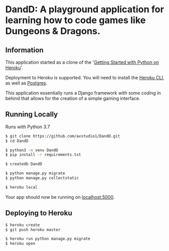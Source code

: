 # DandD: A playground application for learning how to code games like Dungeons & Dragons.

## Information

This application started as a clone of the '[Getting Started with Python on Heroku](https://devcenter.heroku.com/articles/getting-started-with-python)'.

Deployment to Heroku is supported. You will need to install the [Heroku CLI](https://devcenter.heroku.com/articles/heroku-cli), as well as [Postgres](https://devcenter.heroku.com/articles/heroku-postgresql#local-setup).

This application essentially runs a Django framework with some coding in behind that allows for the creation of a simple gaming interface.

## Running Locally

Runs with Python 3.7 

```sh
$ git clone https://github.com/avstudio1/DandD.git
$ cd DandD

$ python3 -m venv DandD
$ pip install -r requirements.txt

$ createdb DandD

$ python manage.py migrate
$ python manage.py collectstatic

$ heroku local
```

Your app should now be running on [localhost:5000](http://localhost:5000/).

## Deploying to Heroku

```sh
$ heroku create
$ git push heroku master

$ heroku run python manage.py migrate
$ heroku open
```